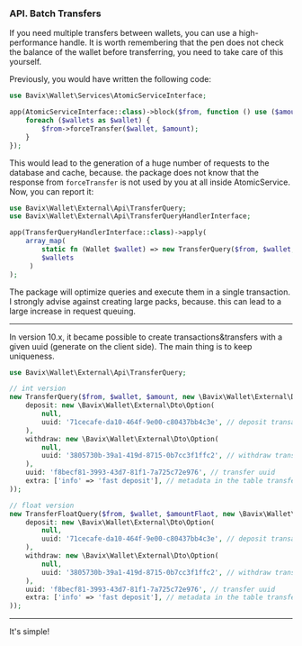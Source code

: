### API. Batch Transfers

If you need multiple transfers between wallets, you can use a high-performance handle. It is worth remembering that the pen does not check the balance of the wallet before transferring, you need to take care of this yourself.

Previously, you would have written the following code:
```php
use Bavix\Wallet\Services\AtomicServiceInterface;

app(AtomicServiceInterface::class)->block($from, function () use ($amount, $from, $wallets) {
    foreach ($wallets as $wallet) {
        $from->forceTransfer($wallet, $amount);
    }
});
```

This would lead to the generation of a huge number of requests to the database and cache, because. the package does not know that the response from `forceTransfer` is not used by you at all inside AtomicService. Now, you can report it:
```php
use Bavix\Wallet\External\Api\TransferQuery;
use Bavix\Wallet\External\Api\TransferQueryHandlerInterface;

app(TransferQueryHandlerInterface::class)->apply(
    array_map(
        static fn (Wallet $wallet) => new TransferQuery($from, $wallet, $amount, null),
        $wallets
     )
);
```

The package will optimize queries and execute them in a single transaction. I strongly advise against creating large packs, because. this can lead to a large increase in request queuing.

---

In version 10.x, it became possible to create transactions&transfers with a given uuid (generate on the client side).
The main thing is to keep uniqueness.

```php
use Bavix\Wallet\External\Api\TransferQuery;

// int version
new TransferQuery($from, $wallet, $amount, new \Bavix\Wallet\External\Dto\Extra(
    deposit: new \Bavix\Wallet\External\Dto\Option(
        null,
        uuid: '71cecafe-da10-464f-9e00-c80437bb4c3e', // deposit transaction
    ),
    withdraw: new \Bavix\Wallet\External\Dto\Option(
        null,
        uuid: '3805730b-39a1-419d-8715-0b7cc3f1ffc2', // withdraw transaction
    ),
    uuid: 'f8becf81-3993-43d7-81f1-7a725c72e976', // transfer uuid
    extra: ['info' => 'fast deposit'], // metadata in the table transfers
));

// float version
new TransferFloatQuery($from, $wallet, $amountFlaot, new \Bavix\Wallet\External\Dto\Extra(
    deposit: new \Bavix\Wallet\External\Dto\Option(
        null,
        uuid: '71cecafe-da10-464f-9e00-c80437bb4c3e', // deposit transaction
    ),
    withdraw: new \Bavix\Wallet\External\Dto\Option(
        null,
        uuid: '3805730b-39a1-419d-8715-0b7cc3f1ffc2', // withdraw transaction
    ),
    uuid: 'f8becf81-3993-43d7-81f1-7a725c72e976', // transfer uuid
    extra: ['info' => 'fast deposit'], // metadata in the table transfers
));
```

---
It's simple!

